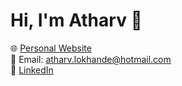 # Hi, I'm Atharv 👋

🌐 [Personal Website](https://tharv.me)  
📧 Email: atharv.lokhande@hotmail.com  
🔗 [LinkedIn](https://linkedin.com/in/atharv-lokhande) 
